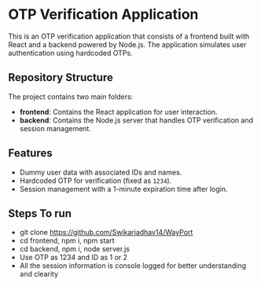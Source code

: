 # OTP Verification Application

This is an OTP verification application that consists of a frontend built with React and a backend powered by Node.js. The application simulates user authentication using hardcoded OTPs.

## Repository Structure

The project contains two main folders:

- **frontend**: Contains the React application for user interaction.
- **backend**: Contains the Node.js server that handles OTP verification and session management.

## Features

- Dummy user data with associated IDs and names.
- Hardcoded OTP for verification (fixed as `1234`).
- Session management with a 1-minute expiration time after login.

## Steps To run

- git clone https://github.com/Swikarjadhav14/WayPort
- cd frontend, npm i, npm start
- cd backend, npm i, node server.js
- Use OTP as 1234 and ID as 1 or 2
- All the session information is console logged for better understanding and clearity

